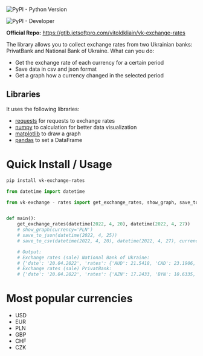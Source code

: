 ![PyPI - Python Version](https://img.shields.io/pypi/pyversions/privat_exchange_rates?style=for-the-badge)

![PyPI - Developer](https://img.shields.io/badge/Developer-VitoldKliain-red)

**Official Repo:** https://gtlb.jetsoftpro.com/vitoldkliain/vk-exchange-rates

The library allows you to collect exchange rates from two Ukrainian banks: PrivatBank and National Bank of Ukraine. What
can you do:

- Get the exchange rate of each currency for a certain period
- Save data in csv and json format
- Get a graph how a currency changed in the selected period

## Libraries

It uses the following libraries:

- [requests](https://pypi.org/project/requests/) for requests to exchange rates
- [numpy](https://pypi.org/project/numpy/) to calculation for better data visualization
- [matplotlib](https://pypi.org/project/matplotlib/) to draw a graph
- [pandas](https://pypi.org/project/pandas/) to set a DataFrame

# Quick Install / Usage

```bash
pip install vk-exchange-rates
```

```python
from datetime import datetime

from vk-exchange - rates import get_exchange_rates, show_graph, save_to_csv, save_to_json


def main():
    get_exchange_rates(datetime(2022, 4, 20), datetime(2022, 4, 27))
    # show_graph(currency='PLN')
    # save_to_json(datetime(2022, 4, 25))
    # save_to_csv(datetime(2022, 4, 20), datetime(2022, 4, 27), currency='USD')

    # Output:
    # Exchange rates (sale) National Bank of Ukraine:
    # {'date': '20.04.2022', 'rates': {'AUD': 21.5418, 'CAD': 23.1906, 'CNY': 4.5801, 'HRK': 4.176, 'CZK': 1.293, ... }
    # Exchange rates (sale) PrivatBank:
    # {'date': '20.04.2022', 'rates': {'AZN': 17.2433, 'BYN': 10.6335, 'CAD': 23.1906, 'CHF': 33.82, 'CNY': 4.5801, ... }
```

# Most popular currencies

- USD
- EUR
- PLN
- GBP
- CHF
- CZK
